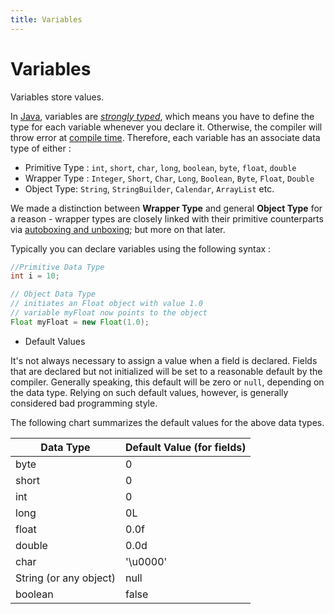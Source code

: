 ```yaml
---
title: Variables
---
```

# Variables

Variables store values.

In <a href='https://github.com/FreeCodeCamp/FreeCodeCamp/wiki/Java' target='_blank' rel='nofollow'>Java</a>, variables are <a href='https://en.wikipedia.org/wiki/Strong_and_weak_typing#Definitions_of_.22strong.22_or_.22weak.22' target='_blank' rel='nofollow'>_strongly typed_</a>, which means you have to define the type for each variable whenever you declare it. Otherwise, the compiler will throw error at <a href='https://en.wikipedia.org/wiki/Compile_time' target='_blank' rel='nofollow'>compile time</a>. Therefore, each variable has an associate data type of either :

*   Primitive Type : `int`, `short`, `char`, `long`, `boolean`, `byte`, `float`, `double`
*   Wrapper Type : `Integer`, `Short`, `Char`, `Long`, `Boolean`, `Byte`, `Float`, `Double`
*   Object Type: `String`, `StringBuilder`, `Calendar`, `ArrayList` etc.

We made a distinction between **Wrapper Type** and general **Object Type** for a reason - wrapper types are closely linked with their primitive counterparts via <a href='https://docs.oracle.com/javase/tutorial/java/data/autoboxing.html' target='_blank' rel='nofollow'>autoboxing and unboxing</a>; but more on that later.

Typically you can declare variables using the following syntax :

```java
//Primitive Data Type
int i = 10;

// Object Data Type
// initiates an Float object with value 1.0
// variable myFloat now points to the object
Float myFloat = new Float(1.0);
```
* Default Values

It's not always necessary to assign a value when a field is declared. Fields that are declared but not initialized will be set to a reasonable default by the compiler. Generally speaking, this default will be zero or `null`, depending on the data type. Relying on such default values, however, is generally considered bad programming style.

The following chart summarizes the default values for the above data types.

Data Type  | Default Value (for fields)
------------- | -------------
byte  | 0
short  | 0
int  | 0
long  | 0L
float  | 0.0f
double  | 0.0d
char  | '\u0000'
String (or any object)  | null
boolean  | false
